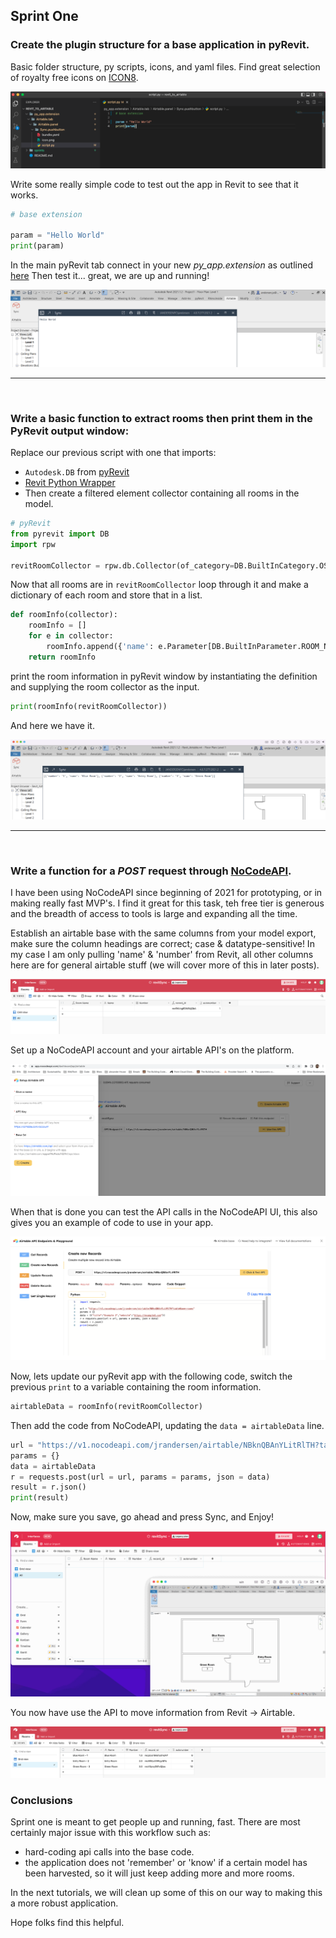 ## Sprint One
### Create the plugin structure for a base application in pyRevit.

Basic folder structure, py scripts, icons, and yaml files. Find great selection of royalty free icons on [ICON8](https://icons8.com/icons).

![image](base_app_code.png)


Write some really simple code to test out the app in Revit to see that it works.
```python
# base extension

param = "Hello World"
print(param)
```


In the main pyRevit tab connect in your new *py_app.extension* as outlined [here](https://www.notion.so/Create-Your-First-Command-2509b43e28bd498fba937f5c1be7f485) 
Then test it... great, we are up and running!

![image](base_app.png)

---
<br>

### Write a basic function to extract rooms then print them in the PyRevit output window:
Replace our previous script with one that imports: 
- ```Autodesk.DB``` from [pyRevit](https://www.notion.so/pyrevitlabs/pyRevit-bd907d6292ed4ce997c46e84b6ef67a0)
- [Revit Python Wrapper](https://revitpythonwrapper.readthedocs.io/en/latest/)
- Then create a filtered element collector containing all rooms in the model.

```python
# pyRevit
from pyrevit import DB
import rpw

revitRoomCollector = rpw.db.Collector(of_category=DB.BuiltInCategory.OST_Rooms, is_not_type=True)
```

Now that all rooms are in ```revitRoomCollector``` loop through it and make a dictionary of each room and store that in a list.
```python
def roomInfo(collector):
    roomInfo = []
    for e in collector:
        roomInfo.append({'name': e.Parameter[DB.BuiltInParameter.ROOM_NAME].AsString(), 'number': e.Number})
    return roomInfo
```

print the room information in pyRevit window by instantiating the definition and supplying the room collector as the input. 
```python
print(roomInfo(revitRoomCollector))
```

And here we have it.

![image](print_rooms_output.png)

---
<br>

### Write a function for a *POST* request through [NoCodeAPI](https://nocodeapi.com/).
I have been using NoCodeAPI since beginning of 2021 for prototyping, or in making really fast MVP's. I find it great for this task, teh free tier is generous and the breadth of access to tools is large and expanding all the time. 

Establish an airtable base with the same columns from your model export, make sure the column headings are correct; case & datatype-sensitive! In my case I am only pulling 'name' & 'number' from Revit, all other columns here are for general airtable stuff (we will cover more of this in later posts).

![image](airtable_rooms.png)

Set up a NoCodeAPI account and your airtable API's on the platform.

![image](NCAPI_setup_airtable.png)

When that is done you can test the API calls in the NoCodeAPI UI, this also gives you an example of code to use in your app.

![image](NCAPI_post_code.png)

Now, lets update our pyRevit app with the following code, switch the previous ```print``` to a variable containing the room information.
```python
airtableData = roomInfo(revitRoomCollector)
```

Then add the code from NoCodeAPI, updating the ```data = airtableData``` line.
```python
url = "https://v1.nocodeapi.com/jrandersen/airtable/NBknQBAnYLitRlTH?tableName=rooms"
params = {}
data = airtableData
r = requests.post(url = url, params = params, json = data)
result = r.json()
print(result)
```

Now, make sure you save, go ahead and press Sync, and Enjoy!

![image](revitSync.gif)

You now have use the API to move information from Revit -> Airtable.

![image](airtableSync.png)

### Conclusions
Sprint one is meant to get people up and running, fast. There are most certainly major issue with this workflow such as:
- hard-coding api calls into the base code.
- the application does not 'remember' or 'know' if a certain model has been harvested, so it will just keep adding more and more rooms.

In the next tutorials, we will clean up some of this on our way to making this a more robust application.

Hope folks find this helpful.